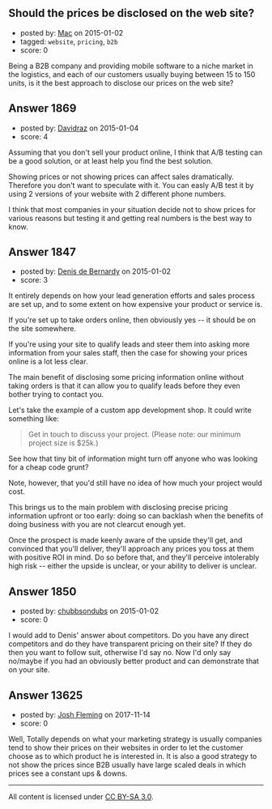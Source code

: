 ## Should the prices be disclosed on the web site?

- posted by: [Mac](https://stackexchange.com/users/5547525/mac) on 2015-01-02
- tagged: `website`, `pricing`, `b2b`
- score: 0

Being a B2B company and providing mobile software to a niche market in the logistics, and each of our customers usually buying between 15 to 150 units, is it the best approach to disclose our prices on the web site?


## Answer 1869

- posted by: [Davidraz](https://stackexchange.com/users/4447731/davidraz) on 2015-01-04
- score: 4

Assuming that you don't sell your product online, I think that A/B testing can be a good solution, or at least help you find the best solution. 

Showing prices or not showing prices can affect sales dramatically. Therefore you don't want to speculate with it. You can easly A/B test it by using 2 versions of your website with 2 different phone numbers.

I think that most companies in your situation decide not to show prices for various reasons but testing it and getting real numbers is the best way to know. 


## Answer 1847

- posted by: [Denis de Bernardy](https://stackexchange.com/users/182468/denis-de-bernardy) on 2015-01-02
- score: 3

It entirely depends on how your lead generation efforts and sales process are set up, and to some extent on how expensive your product or service is.

If you're set up to take orders online, then obviously yes -- it should be on the site somewhere.

If you're using your site to qualify leads and steer them into asking more information from your sales staff, then the case for showing your prices online is a lot less clear.

The main benefit of disclosing some pricing information online without taking orders is that it can allow you to qualify leads before they even bother trying to contact you.

Let's take the example of a custom app development shop. It could write something like:

> Get in touch to discuss your project. (Please note: our minimum project size is $25k.)

See how that tiny bit of information might turn off anyone who was looking for a cheap code grunt?

Note, however, that you'd still have no idea of how much your project would cost.

This brings us to the main problem with disclosing precise pricing information upfront or too early: doing so can backlash when the benefits of doing business with you are not clearcut enough yet.

Once the prospect is made keenly aware of the upside they'll get, and convinced that you'll deliver, they'll approach any prices you toss at them with positive ROI in mind. Do so before that, and they'll perceive intolerably high risk -- either the upside is unclear, or your ability to deliver is unclear.


## Answer 1850

- posted by: [chubbsondubs](https://stackexchange.com/users/51881/chubbsondubs) on 2015-01-02
- score: 0

I would add to Denis' answer about competitors.  Do you have any direct competitors and do they have transparent pricing on their site?  If they do then you want to follow suit, otherwise I'd say no.  Now I'd only say no/maybe if you had an obviously better product and can demonstrate that on your site.


## Answer 13625

- posted by: [Josh Fleming](https://stackexchange.com/users/11769315/josh-fleming) on 2017-11-14
- score: 0

Well, Totally depends on what your marketing strategy is usually companies tend to show their prices on their websites in order to let the customer choose as to which product he is interested in. It is also a good strategy to not show the prices since B2B usually have large scaled deals in which prices see a constant ups & downs.



---

All content is licensed under [CC BY-SA 3.0](https://creativecommons.org/licenses/by-sa/3.0/).
